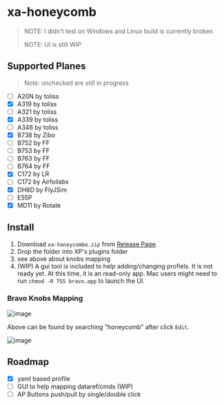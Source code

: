 # xa-honeycomb

>NOTE: I didn't test on Windows and Linux build is currently broken
>
>NOTE: UI is still WIP

## Supported Planes
> Note: unchecked are still in progress

- [ ] A20N by toliss
- [x] A319 by toliss
- [ ] A321 by toliss
- [x] A339 by toliss
- [ ] A346 by toliss
- [x] B738 by Zibo
- [ ] B752 by FF
- [ ] B753 by FF
- [ ] B763 by FF
- [ ] B764 by FF
- [x] C172 by LR
- [ ] C172 by Airfoilabs
- [x] DH8D by FlyJSim
- [ ] E55P
- [x] MD11 by Rotate

## Install

1. Download `xa-honeycombo.zip` from [Release Page](https://github.com/xairline/xa-honeycomb/releases/latest).
2. Drop the folder into XP's plugins folder
3. see above about knobs mapping
4. (WIP) A gui tool is included to help adding/changing profiels. It is not ready yet. At this time, it is an read-only app. Mac users might need to run `chmod -R 755 bravo.app` to launch the UI.

### Bravo Knobs Mapping
![image](https://github.com/user-attachments/assets/99477be6-2e40-4dc4-b57d-605c3d7457a0)

Above can be found by searching "honeycomb" after click `Edit`.


![image](https://github.com/user-attachments/assets/b0397f82-d074-4b14-aded-793a9c272b66)

## Roadmap
- [x] yaml based profile
- [ ] GUI to help mapping dataref/cmds (WIP)
- [ ] AP Buttons push/pull by single/double click
